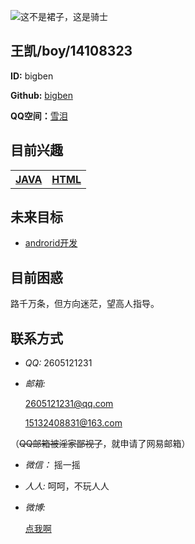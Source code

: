 ![这不是裙子，这是骑士](http://7u2ha0.com1.z0.glb.clouddn.com/qishi.jpg)

 **王凯/boy/14108323**
---
**ID:** bigben

**Github:** [bigben](https://coding.net/user/projects)

**QQ空间：**[雪泪](http://user.qzone.qq.com/2605121231?ptlang=2052)


**目前兴趣**
---
<table><tr><th><a href="http://www.w3cschool.cc/html/html5-intro.html">JAVA</a> </th><th><a href="http://www.haosou.com/s?psid=994082dd43067119e0cae41c3cb8b639&q=网易云课堂&pq=杭电红色家园&src=srp&fr=hao_search">HTML</a> </th></tr></table>

**未来目标**
---
- [androrid开发](http://android.apkbus.com/)<i class="icon-android"></i> 

**目前困惑**
---
路千万条，但方向迷茫，望高人指导。

**联系方式**
---
+ *QQ:*
  2605121231
+ *邮箱:*

   2605121231@qq.com
   
   15132408831@163.com
  
（~~QQ邮箱被淫家鄙视了~~，就申请了网易邮箱）
+ *微信：* 
        摇一摇
+ *人人:*  <i class="icon-renren"></i>
    呵呵，不玩人人
+ *微博:* <i class="icon-weibo"></i>

    [点我啊](http://weibo.com/u/5591708811/home?wvr=5)
    



  